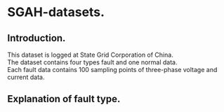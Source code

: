 # SGAH-datasets.
## Introduction.
This dataset is logged at State Grid Corporation of China.  
The dataset contains four types fault and one normal data.  
Each fault data contains 100 sampling points of three-phase voltage and current data.  
## Explanation of fault type.
